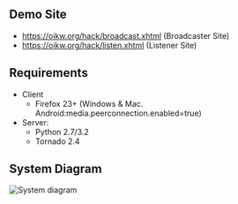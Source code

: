 ## Demo Site

* https://oikw.org/hack/broadcast.xhtml (Broadcaster Site)
* https://oikw.org/hack/listen.xhtml (Listener Site)

## Requirements

* Client
  - Firefox 23+ (Windows & Mac. Android:media.peerconnection.enabled=true)
* Server:
  - Python 2.7/3.2
  - Tornado 2.4

## System Diagram

![System diagram](https://yabumi.cc/14eb152568e24dae4a63f74d.svg)

